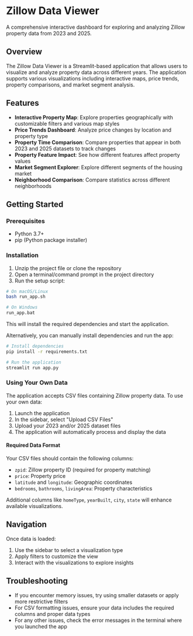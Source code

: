 # Zillow Data Viewer

A comprehensive interactive dashboard for exploring and analyzing Zillow property data from 2023 and 2025.

## Overview

The Zillow Data Viewer is a Streamlit-based application that allows users to visualize and analyze property data across different years. The application supports various visualizations including interactive maps, price trends, property comparisons, and market segment analysis.

## Features

- **Interactive Property Map**: Explore properties geographically with customizable filters and various map styles
- **Price Trends Dashboard**: Analyze price changes by location and property type
- **Property Time Comparison**: Compare properties that appear in both 2023 and 2025 datasets to track changes
- **Property Feature Impact**: See how different features affect property values
- **Market Segment Explorer**: Explore different segments of the housing market
- **Neighborhood Comparison**: Compare statistics across different neighborhoods

## Getting Started

### Prerequisites

- Python 3.7+
- pip (Python package installer)

### Installation

1. Unzip the project file or clone the repository
2. Open a terminal/command prompt in the project directory
3. Run the setup script:

```bash
# On macOS/Linux
bash run_app.sh

# On Windows
run_app.bat
```

This will install the required dependencies and start the application.

Alternatively, you can manually install dependencies and run the app:

```bash
# Install dependencies
pip install -r requirements.txt

# Run the application
streamlit run app.py
```

### Using Your Own Data

The application accepts CSV files containing Zillow property data. To use your own data:

1. Launch the application
2. In the sidebar, select "Upload CSV Files"
3. Upload your 2023 and/or 2025 dataset files
4. The application will automatically process and display the data

#### Required Data Format

Your CSV files should contain the following columns:
- `zpid`: Zillow property ID (required for property matching)
- `price`: Property price
- `latitude` and `longitude`: Geographic coordinates
- `bedrooms`, `bathrooms`, `livingArea`: Property characteristics

Additional columns like `homeType`, `yearBuilt`, `city`, `state` will enhance available visualizations.

## Navigation

Once data is loaded:
1. Use the sidebar to select a visualization type
2. Apply filters to customize the view
3. Interact with the visualizations to explore insights

## Troubleshooting

- If you encounter memory issues, try using smaller datasets or apply more restrictive filters
- For CSV formatting issues, ensure your data includes the required columns and proper data types
- For any other issues, check the error messages in the terminal where you launched the app 